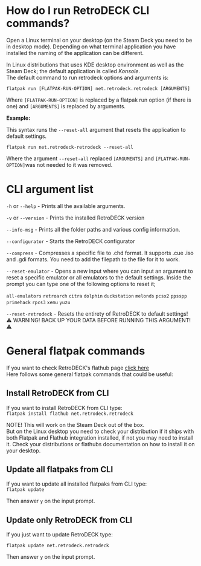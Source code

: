 # How do I run RetroDECK CLI commands?

Open a Linux terminal on your desktop (on the Steam Deck you need to be in desktop mode). Depending on what terminal application you have installed the naming of the application can be different.<br>

In Linux distributions that uses KDE desktop environment as well as the Steam Deck; the default application is called _Konsole_.
<br>
The default command to run retrodeck options and arguments is:

`flatpak run [FLATPAK-RUN-OPTION] net.retrodeck.retrodeck [ARGUMENTS]`

Where `[FLATPAK-RUN-OPTION]` is replaced by a flatpak run option (if there is one) and `[ARGUMENTS]` is replaced by arguments.

**Example:**

This syntax runs the `--reset-all` argument that resets the application to default settings.

`flatpak run net.retrodeck-retrodeck --reset-all`

Where the argument `--reset-all` replaced `[ARGUMENTS]` and `[FLATPAK-RUN-OPTION]`was not needed to it was removed.

# CLI argument list

`-h` or `--help` - Prints all the available arguments.

`-v` or `--version` - Prints the installed RetroDECK version

`--info-msg` - Prints all the folder paths and various config information.

`--configurator` - Starts the RetroDECK configurator

`--compress` - Compresses a specific file to .chd format. It supports .cue .iso and .gdi formats. You need to add the filepath to the file for it to work.

`--reset-emulator` - Opens a new input where you can input an argument to reset a specific emulator or all emulators to the default settings. Inside the prompt you can type one of the following options to reset it;

`all-emulators`
`retroarch`
`citra`
`dolphin`
`duckstation`
`melonds`
`pcsx2`
`ppsspp`
`primehack`
`rpcs3`
`xemu`
`yuzu`

`--reset-retrodeck` - Resets the entirety of RetroDECK to default settings!
<br>
⚠️ WARNING! BACK UP YOUR DATA BEFORE RUNNING THIS ARGUMENT! ⚠️

# General flatpak commands

If you want to check RetroDECK's flathub page [click here](https://flathub.org/apps/details/net.retrodeck.retrodeck)<br>
Here follows some general flatpak commands that could be useful: <br>


## Install RetroDECK from CLI

If you want to install RetroDECK from CLI type:<br>
`flatpak install flathub net.retrodeck.retrodeck`

NOTE! This will work on the Steam Deck out of the box.<br>
But on the Linux desktop you need to check your distribution if it ships with both Flatpak and Flathub integration installed, if not you may need to install it. Check your distributions or flathubs documentation on how to install it on your desktop.

## Update all flatpaks from CLI

If you want to update all installed flatpaks from CLI type:<br>
`flatpak update`

Then answer `y` on the input prompt.

## Update only RetroDECK from CLI

If you just want to update RetroDECK type: <br>

`flatpak update net.retrodeck.retrodeck`

Then answer `y` on the input prompt.
